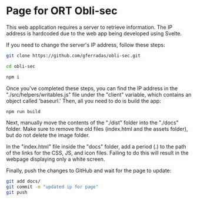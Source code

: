 # Page for ORT Obli-sec

This web application requires a server to retrieve information. The IP address is hardcoded due to the web app being developed using Svelte.

If you need to change the server's IP address, follow these steps:

```bash
git clone https://github.com/gferradas/obli-sec.git

cd obli-sec

npm i
```

Once you've completed these steps, you can find the IP address in the "./src/helpers/writables.js" file under the "client" variable, which contains an object called 'baseurl.' Then, all you need to do is build the app:

```bash
npm run build
```

Next, manually move the contents of the "./dist" folder into the "./docs" folder. Make sure to remove the old files (index.html and the assets folder), but do not delete the image folder.

In the "index.html" file inside the "docs" folder, add a period (.) to the path of the links for the CSS, JS, and icon files. Failing to do this will result in the webpage displaying only a white screen.

Finally, push the changes to GitHub and wait for the page to update:

```bash
git add docs/
git commit -m "updated ip for page"
git push
```
